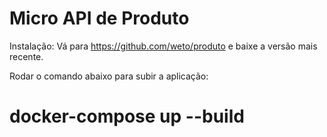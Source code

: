 # Micro API de Produto
Instalação: Vá para https://github.com/weto/produto e baixe a versão mais recente.

Rodar o comando abaixo para subir a aplicação:
# docker-compose up --build
